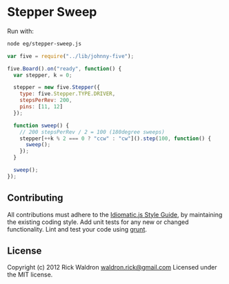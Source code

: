 # Stepper Sweep

Run with:
```bash
node eg/stepper-sweep.js
```


```javascript
var five = require("../lib/johnny-five");

five.Board().on("ready", function() {
  var stepper, k = 0;

  stepper = new five.Stepper({
    type: five.Stepper.TYPE.DRIVER,
    stepsPerRev: 200,
    pins: [11, 12]
  });

  function sweep() {
    // 200 stepsPerRev / 2 = 100 (180degree sweeps)
    stepper[++k % 2 === 0 ? "ccw" : "cw"]().step(100, function() {
      sweep();
    });
  }

  sweep();
});

```













## Contributing
All contributions must adhere to the [Idiomatic.js Style Guide](https://github.com/rwldrn/idiomatic.js),
by maintaining the existing coding style. Add unit tests for any new or changed functionality. Lint and test your code using [grunt](https://github.com/cowboy/grunt).

## License
Copyright (c) 2012 Rick Waldron <waldron.rick@gmail.com>
Licensed under the MIT license.
